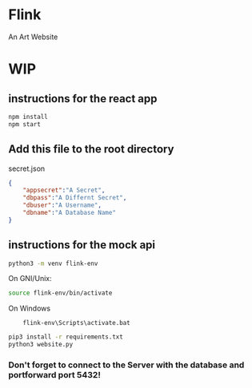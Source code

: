 # Flink

An Art Website

# WIP

## instructions for the react app
```BASH
npm install
npm start
```

## Add this file to the root directory
secret.json
```JSON
{
    "appsecret":"A Secret",
    "dbpass":"A Differnt Secret",
    "dbuser":"A Username",
    "dbname":"A Database Name"
}
```

## instructions for the mock api
```BASH
python3 -m venv flink-env
```

On GNI/Unix:
```BASH
source flink-env/bin/activate
```
On Windows

```CMD
    flink-env\Scripts\activate.bat
```
```BASH
pip3 install -r requirements.txt
python3 website.py
```

### Don't forget to connect to the Server with the database and portforward port 5432!
